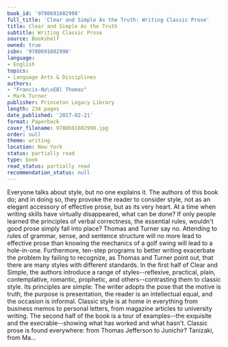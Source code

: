 ```yaml
---
book_id: '9780691602998'
full_title: 'Clear and Simple As the Truth: Writing Classic Prose'
title: Clear and Simple As the Truth
subtitle: Writing Classic Prose
source: Bookshelf
owned: true
isbn: '9780691602998'
language:
- English
topics:
- Language Arts & Disciplines
authors:
- "Francis-No\xEBl Thomas"
- Mark Turner
publisher: Princeton Legacy Library
length: 234 pages
date_published: '2017-02-21'
format: Paperback
cover_filename: 9780691602998.jpg
order: null
theme: writing
location: New York
status: partially read
type: book
read_status: partially read
recommendation_status: null
---
```

Everyone talks about style, but no one explains it. The authors of this book do; and in doing so, they provoke the reader to consider style, not as an elegant accessory of effective prose, but as its very heart. At a time when writing skills have virtually disappeared, what can be done? If only people learned the principles of verbal correctness, the essential rules, wouldn't good prose simply fall into place? Thomas and Turner say no. Attending to rules of grammar, sense, and sentence structure will no more lead to effective prose than knowing the mechanics of a golf swing will lead to a hole-in-one. Furthermore, ten-step programs to better writing exacerbate the problem by failing to recognize, as Thomas and Turner point out, that there are many styles with different standards. In the first half of Clear and Simple, the authors introduce a range of styles--reflexive, practical, plain, contemplative, romantic, prophetic, and others--contrasting them to classic style. Its principles are simple: The writer adopts the pose that the motive is truth, the purpose is presentation, the reader is an intellectual equal, and the occasion is informal. Classic style is at home in everything from business memos to personal letters, from magazine articles to university writing. The second half of the book is a tour of examples--the exquisite and the execrable--showing what has worked and what hasn't. Classic prose is found everywhere: from Thomas Jefferson to Junichir? Tanizaki, from Ma...
